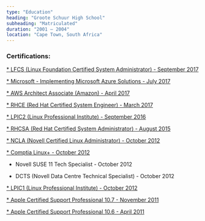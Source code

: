 ```yaml
---
type: "Education"
heading: "Groote Schuur High School"
subheading: "Matriculated"
duration: "2001 – 2004"
location: "Cape Town, South Africa"
---
```


### Certifications:

<a href="/certification/LFCS_Certificate.pdf" target="_blank">* LFCS (Linux Foundation Certified System Administrator) - September 2017</a>

<a href="/certification/70-533.pdf" target="_blank">* Microsoft - Implementing Microsoft Azure Solutions - July 2017</a>

<a href="/certification/AWS_Architect_Associate.pdf" target="_blank">* AWS Architect Associate (Amazon) - April 2017</a>

<a href="/certification/RHCE.pdf" target="_blank">* RHCE (Red Hat Certified System Engineer) - March 2017</a>

<a href="http://cs.lpi.org/caf/Xamman/certification/verify/LPI000262295/8myke3ssxh" target="_blank">* LPIC2 (Linux Professional Institute) - September 2016</a>

<a href="/certification/RHCSA.pdf" target="_blank">* RHCSA (Red Hat Certified System Administrator) - August 2015</a>

<a href="/certification/NCLA.pdf" target="_blank">* NCLA (Novell Certified Linux Administrator) - October 2012</a>

<a href="/certification/CompTIA_Linux+_Powered_by_LPI.pdf" target="_blank">* Comptia Linux+ - October 2012</a>

* Novell SUSE 11 Tech Specialist - October 2012

* DCTS (Novell Data Centre Technical Specialist) - October 2012

<a href="http://cs.lpi.org/caf/Xamman/certification/verify/LPI000262295/8myke3ssxh" target="_blank">* LPIC1 (Linux Professional Institute) - October 2012</a>

<a href="/certification/Apple_Certified_Support_Professional_10_7.pdf" target="_blank">* Apple Certified Support Professional 10.7 - November 2011</a>

<a href="/certification/Apple_Certified_Support_Professional_10_6.pdf" target="_blank">* Apple Certified Support Professional 10.6 - April 2011</a>
